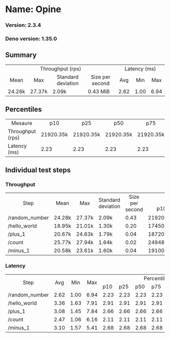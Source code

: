 # Name: Opine 
  
  ### Version: 2.3.4
  ### Deno version: 1.35.0

## Summary
<table>
<tr>
    <td align="center" colspan="4">Throughput (rps)</td>
    <td align="center" colspan="3">Latency (ms)</td>
</tr>
<tr>
    <td align="center">Mean</td>
    <td align="center">Max</td>
    <td align="center">Standard deviation</td>
    <td align="center">Size per second</td>
    <td align="center">Avg</td>
    <td align="center">Min</td>
    <td align="center">Max</td>
</tr>
<tr>
    <td>24.28k</td>
    <td>27.37k</td>
    <td>2.09k</td>
    <td>0.43 MiB</td>
    <td>2.62</td>
    <td>1.00</td>
    <td>6.94</td>
</tr>
</table>

## Percentiles

<table>
<tr>
  <td align="center">Mesaure</td>
  <td align="center">p10</td>
  <td align="center">p25</td>
  <td align="center">p50</td>
  <td align="center">p75</td>
  <td align="center">p90</td>
  <td align="center">p95</td>
  <td align="center">p99</td>
</tr>
<tr>
  <td>Throughput (rps)</td>
  <td>21920.35k</td>
  <td>21920.35k</td>
  <td>21920.35k</td>
  <td>21920.35k</td>
  <td>26041.56k</td>
  <td>26758.57k</td>
  <td>27365.69k</td>
</tr>
<tr>
  <td>Latency (ms)</td>
  <td>2.23</td>
  <td>2.23</td>
  <td>2.23</td>
  <td>2.23</td>
  <td>3.25</td>
  <td>3.54</td>
  <td>4.27</td>
</tr>
</table>

## Individual test steps

### Throughput

<table>
<tr>
  <td align="center" rowspan="2">Step</td>
  <td align="center" rowspan="2">Mean</td>
  <td align="center" rowspan="2">Max</td>
  <td align="center" rowspan="2">Standard deviation</td>
  <td align="center" rowspan="2">Size per second</td>
  <td align="center" colspan="7">Percentiles</td>
</tr>
<tr>
  <!-- still Step -->
  <!-- still Mean -->
  <!-- still Max -->
  <!-- still Standard deviation -->
  <!-- still Size per second -->
  <td align="center">p10</td>
  <td align="center">p25</td>
  <td align="center">p50</td>
  <td align="center">p75</td>
  <td align="center">p90</td>
  <td align="center">p95</td>
  <td align="center">p99</td>
</tr>
<tr>
  <td>/random_number</td>
  <td>24.28k</td>
  <td>27.37k</td>
  <td>2.09k</td>
  <td>0.43</td>
  <td>21920.35k</td>
  <td>21920.35k</td>
  <td>21920.35k</td>
  <td>21920.35k</td>
  <td>26041.56k</td>
  <td>26758.57k</td>
  <td>27365.69k</td>
</tr><tr>
  <td>/hello_world</td>
  <td>18.95k</td>
  <td>21.01k</td>
  <td>1.30k</td>
  <td>0.20</td>
  <td>17450.95k</td>
  <td>17450.95k</td>
  <td>17450.95k</td>
  <td>17450.95k</td>
  <td>19915.61k</td>
  <td>20005.38k</td>
  <td>21007.62k</td>
</tr><tr>
  <td>/plus_1</td>
  <td>20.67k</td>
  <td>24.63k</td>
  <td>1.79k</td>
  <td>0.04</td>
  <td>18720.10k</td>
  <td>18720.10k</td>
  <td>18720.10k</td>
  <td>18720.10k</td>
  <td>22023.81k</td>
  <td>22170.39k</td>
  <td>24626.04k</td>
</tr><tr>
  <td>/count</td>
  <td>25.77k</td>
  <td>27.94k</td>
  <td>1.64k</td>
  <td>0.02</td>
  <td>24948.85k</td>
  <td>24948.85k</td>
  <td>24948.85k</td>
  <td>24948.85k</td>
  <td>27070.75k</td>
  <td>27751.20k</td>
  <td>27935.46k</td>
</tr><tr>
  <td>/minus_1</td>
  <td>20.58k</td>
  <td>23.61k</td>
  <td>1.60k</td>
  <td>0.04</td>
  <td>19100.54k</td>
  <td>19100.54k</td>
  <td>19100.54k</td>
  <td>19100.54k</td>
  <td>21736.81k</td>
  <td>22097.81k</td>
  <td>23608.12k</td>
</tr></table>

### Latency

<table>
<tr>
  <td align="center" rowspan="2">Step</td>
  <td align="center" rowspan="2">Avg</td>
  <td align="center" rowspan="2">Min</td>
  <td align="center" rowspan="2">Max</td>
  <td align="center" colspan="7">Percentiles</td>
</tr>
<tr>
  <!-- still Avg -->
  <!-- still Min -->
  <!-- still Max -->
  <td>p10</td>
  <td>p25</td>
  <td>p50</td>
  <td>p75</td>
  <td>p90</td>
  <td>p95</td>
  <td>p99</td>
</tr>
<tr>
  <td>/random_number</td>
  <td>2.62</td>
  <td>1.00</td>
  <td>6.94</td>
  <td>2.23</td>
  <td>2.23</td>
  <td>2.23</td>
  <td>2.23</td>
  <td>3.25</td>
  <td>3.54</td>
  <td>4.27</td>
</tr><tr>
  <td>/hello_world</td>
  <td>3.36</td>
  <td>1.63</td>
  <td>7.91</td>
  <td>2.91</td>
  <td>2.91</td>
  <td>2.91</td>
  <td>2.91</td>
  <td>4.17</td>
  <td>4.57</td>
  <td>5.22</td>
</tr><tr>
  <td>/plus_1</td>
  <td>3.08</td>
  <td>1.45</td>
  <td>7.84</td>
  <td>2.66</td>
  <td>2.66</td>
  <td>2.66</td>
  <td>2.66</td>
  <td>3.89</td>
  <td>4.23</td>
  <td>4.79</td>
</tr><tr>
  <td>/count</td>
  <td>2.47</td>
  <td>1.06</td>
  <td>6.16</td>
  <td>2.11</td>
  <td>2.11</td>
  <td>2.11</td>
  <td>2.11</td>
  <td>3.02</td>
  <td>3.38</td>
  <td>4.00</td>
</tr><tr>
  <td>/minus_1</td>
  <td>3.10</td>
  <td>1.57</td>
  <td>5.41</td>
  <td>2.68</td>
  <td>2.68</td>
  <td>2.68</td>
  <td>2.68</td>
  <td>3.80</td>
  <td>4.17</td>
  <td>4.66</td>
</tr></table>